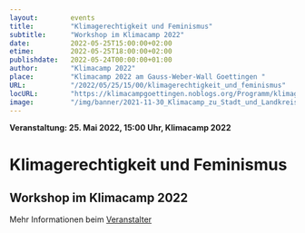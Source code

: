 ```yaml
---
layout:        events
title:         "Klimagerechtigkeit und Feminismus"
subtitle:      "Workshop im Klimacamp 2022"
date:          2022-05-25T15:00:00+02:00
etime:         2022-05-25T18:00:00+02:00
publishdate:   2022-05-24T00:00:00+01:00
author:        "Klimacamp 2022"
place:         "Klimacamp 2022 am Gauss-Weber-Wall Goettingen "
URL:           "/2022/05/25/15/00/klimagerechtigkeit_und_feminismus"
locURL:        "https://klimacampgoettingen.noblogs.org/Programm/klimagerechtigkeit-und-feminismus/"
image:         "/img/banner/2021-11-30_Klimacamp_zu_Stadt_und_Landkreis-banner.jpg"
---
```


**Veranstaltung: 25. Mai 2022, 15:00 Uhr, Klimacamp 2022**

Klimagerechtigkeit und Feminismus
===========

Workshop im Klimacamp 2022
-----------



Mehr Informationen beim [Veranstalter](https://klimacampgoettingen.noblogs.org/Programm/klimagerechtigkeit-und-feminismus/)
